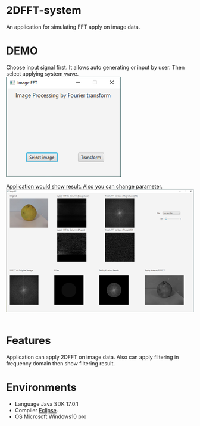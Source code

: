# 2DFFT-system
An application for simulating FFT apply on image data.

# DEMO


Choose input signal first. It allows auto generating or input by user. Then select applying system wave.<br />
![image](https://github.com/ooniwatori/2DFFT-system/blob/main/demo/demo1.png)<br />

Application would show result. Also you can change parameter.<br />
![image](https://github.com/ooniwatori/2DFFT-system/blob/main/demo/demo2.png)<br /><br />


# Features

Application can apply 2DFFT on image data. Also can apply filtering in frequency domain then show filtering result.

# Environments 

* Language Java SDK 17.0.1
* Compiler [Eclipse](https://www.eclipse.org/).
* OS Microsoft Windows10 pro

